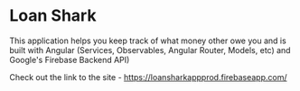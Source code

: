 # Loan Shark

This application helps you keep track of what money other owe you and is built with Angular 
(Services, Observables, Angular Router, Models, etc) and Google's Firebase Backend API)

Check out the link to the site - 
https://loansharkappprod.firebaseapp.com/
